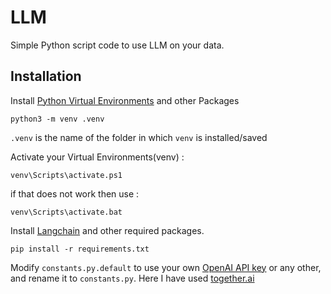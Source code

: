 # LLM

Simple Python script code to use LLM on your data.

## Installation

Install [Python Virtual Environments](https://docs.python.org/3/tutorial/venv.html#introduction) and other Packages

```
python3 -m venv .venv
```
`.venv` is the name of the folder in which `venv` is installed/saved

Activate your Virtual Environments(venv) :
```
venv\Scripts\activate.ps1
```
if that does not work then use :

```
venv\Scripts\activate.bat
```

Install [Langchain](https://github.com/hwchase17/langchain) and other required packages.
```
pip install -r requirements.txt
```

Modify `constants.py.default` to use your own [OpenAI API key](https://platform.openai.com/account/api-keys) or any other, and rename it to `constants.py`. Here I have used [together.ai](https://api.together.xyz/models) 
